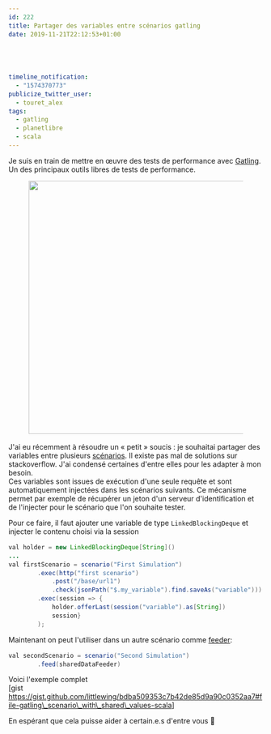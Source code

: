 ```yaml
---
id: 222
title: Partager des variables entre scénarios gatling
date: 2019-11-21T22:12:53+01:00




timeline_notification:
  - "1574370773"
publicize_twitter_user:
  - touret_alex
tags:
  - gatling
  - planetlibre
  - scala
---
```

Je suis en train de mettre en œuvre des tests de performance avec [Gatling](https://gatling.io/). Un des principaux outils libres de tests de performance.<figure class="wp-block-image size-large">

<img loading="lazy" width="800" height="500" src="/assets/images/2019/11/gatling-new-design.png?w=612" alt="" class="wp-image-236" srcset="/assets/images/2019/11/gatling-new-design.png 800w, /assets/images/2019/11/gatling-new-design-300x188.png 300w, /assets/images/2019/11/gatling-new-design-768x480.png 768w" sizes="(max-width: 800px) 100vw, 800px" /> </figure> 

J'ai eu récemment à résoudre un « petit » soucis : je souhaitai partager des variables entre plusieurs [scénarios](https://gatling.io/docs/2.2/general/scenario). Il existe pas mal de solutions sur stackoverflow. J'ai condensé certaines d'entre elles pour les adapter à mon besoin.  
Ces variables sont issues de exécution d'une seule requête et sont automatiquement injectées dans les scénarios suivants. Ce mécanisme permet par exemple de récupérer un jeton d'un serveur d'identification et de l'injecter pour le scénario que l'on souhaite tester.

Pour ce faire, il faut ajouter une variable de type `LinkedBlockingDeque` et injecter le contenu choisi via la session

```java
val holder = new LinkedBlockingDeque[String]() 
...
val firstScenario = scenario("First Simulation")
		.exec(http("first scenario")
			.post("/base/url1")
			.check(jsonPath("$.my_variable").find.saveAs("variable")))
		.exec(session => {
            holder.offerLast(session("variable").as[String])
            session}       
        );

```


Maintenant on peut l'utiliser dans un autre scénario comme [feeder](https://gatling.io/docs/2.2/session/feeder/):

```java
val secondScenario = scenario("Second Simulation")
		.feed(sharedDataFeeder)
```


Voici l'exemple complet  
[gist https://gist.github.com/littlewing/bdba509353c7b42de85d9a90c0352aa7#file-gatling\_scenario\_with\_shared\_values-scala]  
  
En espérant que cela puisse aider à certain.e.s d'entre vous 🙂
